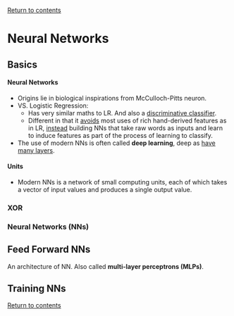 [Return to contents](https://github.com/devychen/Lab_NLP2/tree/main#readme)

# Neural Networks
## Basics
#### Neural Networks
- Origins lie in biological inspirations from McCulloch-Pitts neuron.
- VS. Logistic Regression:
  - Has very similar maths to LR. And also a <ins>discriminative classifier</ins>.
  - Different in that it <ins>avoids</ins> most uses of rich hand-derived features 
  as in LR, <ins>instead</ins> building NNs that take raw words as inputs 
  and learn to induce features as part of the process of learning to classify.
- The use of modern NNs is often called **deep learning**, deep as <ins>have many layers</ins>.
#### Units
- Modern NNs is a network of small computing units, each of which takes a vector
of input values and produces a single output value.
### XOR
### Neural Networks (NNs)
## Feed Forward NNs
An architecture of NN. Also called **multi-layer perceptrons (MLPs)**.
## Training NNs


[Return to contents](https://github.com/devychen/Lab_NLP2/tree/main#readme)